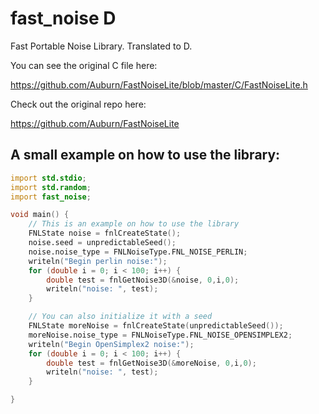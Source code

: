 # fast_noise D
 Fast Portable Noise Library. Translated to D.

 You can see the original C file here:
 
 https://github.com/Auburn/FastNoiseLite/blob/master/C/FastNoiseLite.h

 Check out the original repo here:

 https://github.com/Auburn/FastNoiseLite

## A small example on how to use the library:

```d
import std.stdio;
import std.random;
import fast_noise;

void main() {
    // This is an example on how to use the library
    FNLState noise = fnlCreateState();
    noise.seed = unpredictableSeed();
    noise.noise_type = FNLNoiseType.FNL_NOISE_PERLIN;
    writeln("Begin perlin noise:");
    for (double i = 0; i < 100; i++) {
        double test = fnlGetNoise3D(&noise, 0,i,0);
        writeln("noise: ", test);
    }

    // You can also initialize it with a seed
    FNLState moreNoise = fnlCreateState(unpredictableSeed());
    moreNoise.noise_type = FNLNoiseType.FNL_NOISE_OPENSIMPLEX2;
    writeln("Begin OpenSimplex2 noise:");
    for (double i = 0; i < 100; i++) {
        double test = fnlGetNoise3D(&moreNoise, 0,i,0);
        writeln("noise: ", test);
    }

}
```
